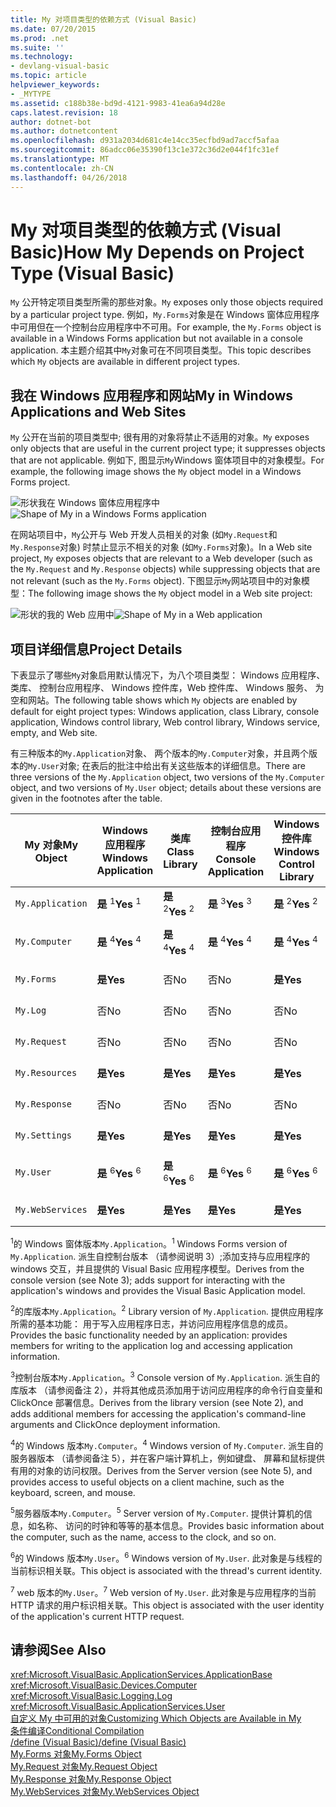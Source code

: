 ```yaml
---
title: My 对项目类型的依赖方式 (Visual Basic)
ms.date: 07/20/2015
ms.prod: .net
ms.suite: ''
ms.technology:
- devlang-visual-basic
ms.topic: article
helpviewer_keywords:
- _MYTYPE
ms.assetid: c188b38e-bd9d-4121-9983-41ea6a94d28e
caps.latest.revision: 18
author: dotnet-bot
ms.author: dotnetcontent
ms.openlocfilehash: d931a2034d681c4e14cc35ecfbd9ad7accf5afaa
ms.sourcegitcommit: 86adcc06e35390f13c1e372c36d2e044f1fc31ef
ms.translationtype: MT
ms.contentlocale: zh-CN
ms.lasthandoff: 04/26/2018
---
```

# <a name="how-my-depends-on-project-type-visual-basic"></a><span data-ttu-id="f518d-102">My 对项目类型的依赖方式 (Visual Basic)</span><span class="sxs-lookup"><span data-stu-id="f518d-102">How My Depends on Project Type (Visual Basic)</span></span>
<span data-ttu-id="f518d-103">`My` 公开特定项目类型所需的那些对象。</span><span class="sxs-lookup"><span data-stu-id="f518d-103">`My` exposes only those objects required by a particular project type.</span></span> <span data-ttu-id="f518d-104">例如，`My.Forms`对象是在 Windows 窗体应用程序中可用但在一个控制台应用程序中不可用。</span><span class="sxs-lookup"><span data-stu-id="f518d-104">For example, the `My.Forms` object is available in a Windows Forms application but not available in a console application.</span></span> <span data-ttu-id="f518d-105">本主题介绍其中`My`对象可在不同项目类型。</span><span class="sxs-lookup"><span data-stu-id="f518d-105">This topic describes which `My` objects are available in different project types.</span></span>  
  
## <a name="my-in-windows-applications-and-web-sites"></a><span data-ttu-id="f518d-106">我在 Windows 应用程序和网站</span><span class="sxs-lookup"><span data-stu-id="f518d-106">My in Windows Applications and Web Sites</span></span>  
 <span data-ttu-id="f518d-107">`My` 公开在当前的项目类型中; 很有用的对象将禁止不适用的对象。</span><span class="sxs-lookup"><span data-stu-id="f518d-107">`My` exposes only objects that are useful in the current project type; it suppresses objects that are not applicable.</span></span> <span data-ttu-id="f518d-108">例如下, 图显示`My`Windows 窗体项目中的对象模型。</span><span class="sxs-lookup"><span data-stu-id="f518d-108">For example, the following image shows the `My` object model in a Windows Forms project.</span></span>  
  
 <span data-ttu-id="f518d-109">![形状我在 Windows 窗体应用程序中](../../../visual-basic/developing-apps/development-with-my/media/myinwinform.png "MyInWinForm")</span><span class="sxs-lookup"><span data-stu-id="f518d-109">![Shape of My in a Windows Forms application](../../../visual-basic/developing-apps/development-with-my/media/myinwinform.png "MyInWinForm")</span></span>  
  
 <span data-ttu-id="f518d-110">在网站项目中，`My`公开与 Web 开发人员相关的对象 (如`My.Request`和`My.Response`对象) 时禁止显示不相关的对象 (如`My.Forms`对象)。</span><span class="sxs-lookup"><span data-stu-id="f518d-110">In a Web site project, `My` exposes objects that are relevant to a Web developer (such as the `My.Request` and `My.Response` objects) while suppressing objects that are not relevant (such as the `My.Forms` object).</span></span> <span data-ttu-id="f518d-111">下图显示`My`网站项目中的对象模型：</span><span class="sxs-lookup"><span data-stu-id="f518d-111">The following image shows the `My` object model in a Web site project:</span></span>  
  
 <span data-ttu-id="f518d-112">![形状的我的 Web 应用中](../../../visual-basic/developing-apps/development-with-my/media/myinweb.png "MyInWeb")</span><span class="sxs-lookup"><span data-stu-id="f518d-112">![Shape of My in a Web application](../../../visual-basic/developing-apps/development-with-my/media/myinweb.png "MyInWeb")</span></span>  
  
## <a name="project-details"></a><span data-ttu-id="f518d-113">项目详细信息</span><span class="sxs-lookup"><span data-stu-id="f518d-113">Project Details</span></span>  
 <span data-ttu-id="f518d-114">下表显示了哪些`My`对象启用默认情况下，为八个项目类型： Windows 应用程序、 类库、 控制台应用程序、 Windows 控件库，Web 控件库、 Windows 服务、 为空和网站。</span><span class="sxs-lookup"><span data-stu-id="f518d-114">The following table shows which `My` objects are enabled by default for eight project types: Windows application, class Library, console application, Windows control library, Web control library, Windows service, empty, and Web site.</span></span>  
  
 <span data-ttu-id="f518d-115">有三种版本的`My.Application`对象、 两个版本的`My.Computer`对象，并且两个版本的`My.User`对象; 在表后的批注中给出有关这些版本的详细信息。</span><span class="sxs-lookup"><span data-stu-id="f518d-115">There are three versions of the `My.Application` object, two versions of the `My.Computer` object, and two versions of `My.User` object; details about these versions are given in the footnotes after the table.</span></span>  
  
|<span data-ttu-id="f518d-116">My 对象</span><span class="sxs-lookup"><span data-stu-id="f518d-116">My Object</span></span>|<span data-ttu-id="f518d-117">Windows 应用程序</span><span class="sxs-lookup"><span data-stu-id="f518d-117">Windows Application</span></span>|<span data-ttu-id="f518d-118">类库</span><span class="sxs-lookup"><span data-stu-id="f518d-118">Class Library</span></span>|<span data-ttu-id="f518d-119">控制台应用程序</span><span class="sxs-lookup"><span data-stu-id="f518d-119">Console Application</span></span>|<span data-ttu-id="f518d-120">Windows 控件库</span><span class="sxs-lookup"><span data-stu-id="f518d-120">Windows Control Library</span></span>|<span data-ttu-id="f518d-121">Web 控件库</span><span class="sxs-lookup"><span data-stu-id="f518d-121">Web Control Library</span></span>|<span data-ttu-id="f518d-122">Windows 服务</span><span class="sxs-lookup"><span data-stu-id="f518d-122">Windows Service</span></span>|<span data-ttu-id="f518d-123">空</span><span class="sxs-lookup"><span data-stu-id="f518d-123">Empty</span></span>|<span data-ttu-id="f518d-124">网站</span><span class="sxs-lookup"><span data-stu-id="f518d-124">Web Site</span></span>|  
|---|---|---|---|---|---|---|---|---|  
|`My.Application`|<span data-ttu-id="f518d-125">**是** <sup>1</sup></span><span class="sxs-lookup"><span data-stu-id="f518d-125">**Yes** <sup>1</sup></span></span>|<span data-ttu-id="f518d-126">**是** <sup>2</sup></span><span class="sxs-lookup"><span data-stu-id="f518d-126">**Yes** <sup>2</sup></span></span>|<span data-ttu-id="f518d-127">**是** <sup>3</sup></span><span class="sxs-lookup"><span data-stu-id="f518d-127">**Yes** <sup>3</sup></span></span>|<span data-ttu-id="f518d-128">**是** <sup>2</sup></span><span class="sxs-lookup"><span data-stu-id="f518d-128">**Yes** <sup>2</sup></span></span>|<span data-ttu-id="f518d-129">否</span><span class="sxs-lookup"><span data-stu-id="f518d-129">No</span></span>|<span data-ttu-id="f518d-130">**是** <sup>3</sup></span><span class="sxs-lookup"><span data-stu-id="f518d-130">**Yes** <sup>3</sup></span></span>|<span data-ttu-id="f518d-131">否</span><span class="sxs-lookup"><span data-stu-id="f518d-131">No</span></span>|<span data-ttu-id="f518d-132">否</span><span class="sxs-lookup"><span data-stu-id="f518d-132">No</span></span>|  
|`My.Computer`|<span data-ttu-id="f518d-133">**是** <sup>4</sup></span><span class="sxs-lookup"><span data-stu-id="f518d-133">**Yes** <sup>4</sup></span></span>|<span data-ttu-id="f518d-134">**是** <sup>4</sup></span><span class="sxs-lookup"><span data-stu-id="f518d-134">**Yes** <sup>4</sup></span></span>|<span data-ttu-id="f518d-135">**是** <sup>4</sup></span><span class="sxs-lookup"><span data-stu-id="f518d-135">**Yes** <sup>4</sup></span></span>|<span data-ttu-id="f518d-136">**是** <sup>4</sup></span><span class="sxs-lookup"><span data-stu-id="f518d-136">**Yes** <sup>4</sup></span></span>|<span data-ttu-id="f518d-137">**是** <sup>5</sup></span><span class="sxs-lookup"><span data-stu-id="f518d-137">**Yes** <sup>5</sup></span></span>|<span data-ttu-id="f518d-138">**是** <sup>4</sup></span><span class="sxs-lookup"><span data-stu-id="f518d-138">**Yes** <sup>4</sup></span></span>|<span data-ttu-id="f518d-139">否</span><span class="sxs-lookup"><span data-stu-id="f518d-139">No</span></span>|<span data-ttu-id="f518d-140">**是** <sup>5</sup></span><span class="sxs-lookup"><span data-stu-id="f518d-140">**Yes** <sup>5</sup></span></span>|  
|`My.Forms`|<span data-ttu-id="f518d-141">**是**</span><span class="sxs-lookup"><span data-stu-id="f518d-141">**Yes**</span></span>|<span data-ttu-id="f518d-142">否</span><span class="sxs-lookup"><span data-stu-id="f518d-142">No</span></span>|<span data-ttu-id="f518d-143">否</span><span class="sxs-lookup"><span data-stu-id="f518d-143">No</span></span>|<span data-ttu-id="f518d-144">**是**</span><span class="sxs-lookup"><span data-stu-id="f518d-144">**Yes**</span></span>|<span data-ttu-id="f518d-145">否</span><span class="sxs-lookup"><span data-stu-id="f518d-145">No</span></span>|<span data-ttu-id="f518d-146">否</span><span class="sxs-lookup"><span data-stu-id="f518d-146">No</span></span>|<span data-ttu-id="f518d-147">否</span><span class="sxs-lookup"><span data-stu-id="f518d-147">No</span></span>|<span data-ttu-id="f518d-148">否</span><span class="sxs-lookup"><span data-stu-id="f518d-148">No</span></span>|  
|`My.Log`|<span data-ttu-id="f518d-149">否</span><span class="sxs-lookup"><span data-stu-id="f518d-149">No</span></span>|<span data-ttu-id="f518d-150">否</span><span class="sxs-lookup"><span data-stu-id="f518d-150">No</span></span>|<span data-ttu-id="f518d-151">否</span><span class="sxs-lookup"><span data-stu-id="f518d-151">No</span></span>|<span data-ttu-id="f518d-152">否</span><span class="sxs-lookup"><span data-stu-id="f518d-152">No</span></span>|<span data-ttu-id="f518d-153">否</span><span class="sxs-lookup"><span data-stu-id="f518d-153">No</span></span>|<span data-ttu-id="f518d-154">否</span><span class="sxs-lookup"><span data-stu-id="f518d-154">No</span></span>|<span data-ttu-id="f518d-155">否</span><span class="sxs-lookup"><span data-stu-id="f518d-155">No</span></span>|<span data-ttu-id="f518d-156">**是**</span><span class="sxs-lookup"><span data-stu-id="f518d-156">**Yes**</span></span>|  
|`My.Request`|<span data-ttu-id="f518d-157">否</span><span class="sxs-lookup"><span data-stu-id="f518d-157">No</span></span>|<span data-ttu-id="f518d-158">否</span><span class="sxs-lookup"><span data-stu-id="f518d-158">No</span></span>|<span data-ttu-id="f518d-159">否</span><span class="sxs-lookup"><span data-stu-id="f518d-159">No</span></span>|<span data-ttu-id="f518d-160">否</span><span class="sxs-lookup"><span data-stu-id="f518d-160">No</span></span>|<span data-ttu-id="f518d-161">否</span><span class="sxs-lookup"><span data-stu-id="f518d-161">No</span></span>|<span data-ttu-id="f518d-162">否</span><span class="sxs-lookup"><span data-stu-id="f518d-162">No</span></span>|<span data-ttu-id="f518d-163">否</span><span class="sxs-lookup"><span data-stu-id="f518d-163">No</span></span>|<span data-ttu-id="f518d-164">**是**</span><span class="sxs-lookup"><span data-stu-id="f518d-164">**Yes**</span></span>|  
|`My.Resources`|<span data-ttu-id="f518d-165">**是**</span><span class="sxs-lookup"><span data-stu-id="f518d-165">**Yes**</span></span>|<span data-ttu-id="f518d-166">**是**</span><span class="sxs-lookup"><span data-stu-id="f518d-166">**Yes**</span></span>|<span data-ttu-id="f518d-167">**是**</span><span class="sxs-lookup"><span data-stu-id="f518d-167">**Yes**</span></span>|<span data-ttu-id="f518d-168">**是**</span><span class="sxs-lookup"><span data-stu-id="f518d-168">**Yes**</span></span>|<span data-ttu-id="f518d-169">**是**</span><span class="sxs-lookup"><span data-stu-id="f518d-169">**Yes**</span></span>|<span data-ttu-id="f518d-170">**是**</span><span class="sxs-lookup"><span data-stu-id="f518d-170">**Yes**</span></span>|<span data-ttu-id="f518d-171">否</span><span class="sxs-lookup"><span data-stu-id="f518d-171">No</span></span>|<span data-ttu-id="f518d-172">否</span><span class="sxs-lookup"><span data-stu-id="f518d-172">No</span></span>|  
|`My.Response`|<span data-ttu-id="f518d-173">否</span><span class="sxs-lookup"><span data-stu-id="f518d-173">No</span></span>|<span data-ttu-id="f518d-174">否</span><span class="sxs-lookup"><span data-stu-id="f518d-174">No</span></span>|<span data-ttu-id="f518d-175">否</span><span class="sxs-lookup"><span data-stu-id="f518d-175">No</span></span>|<span data-ttu-id="f518d-176">否</span><span class="sxs-lookup"><span data-stu-id="f518d-176">No</span></span>|<span data-ttu-id="f518d-177">否</span><span class="sxs-lookup"><span data-stu-id="f518d-177">No</span></span>|<span data-ttu-id="f518d-178">否</span><span class="sxs-lookup"><span data-stu-id="f518d-178">No</span></span>|<span data-ttu-id="f518d-179">否</span><span class="sxs-lookup"><span data-stu-id="f518d-179">No</span></span>|<span data-ttu-id="f518d-180">**是**</span><span class="sxs-lookup"><span data-stu-id="f518d-180">**Yes**</span></span>|  
|`My.Settings`|<span data-ttu-id="f518d-181">**是**</span><span class="sxs-lookup"><span data-stu-id="f518d-181">**Yes**</span></span>|<span data-ttu-id="f518d-182">**是**</span><span class="sxs-lookup"><span data-stu-id="f518d-182">**Yes**</span></span>|<span data-ttu-id="f518d-183">**是**</span><span class="sxs-lookup"><span data-stu-id="f518d-183">**Yes**</span></span>|<span data-ttu-id="f518d-184">**是**</span><span class="sxs-lookup"><span data-stu-id="f518d-184">**Yes**</span></span>|<span data-ttu-id="f518d-185">**是**</span><span class="sxs-lookup"><span data-stu-id="f518d-185">**Yes**</span></span>|<span data-ttu-id="f518d-186">**是**</span><span class="sxs-lookup"><span data-stu-id="f518d-186">**Yes**</span></span>|<span data-ttu-id="f518d-187">否</span><span class="sxs-lookup"><span data-stu-id="f518d-187">No</span></span>|<span data-ttu-id="f518d-188">否</span><span class="sxs-lookup"><span data-stu-id="f518d-188">No</span></span>|  
|`My.User`|<span data-ttu-id="f518d-189">**是** <sup>6</sup></span><span class="sxs-lookup"><span data-stu-id="f518d-189">**Yes** <sup>6</sup></span></span>|<span data-ttu-id="f518d-190">**是** <sup>6</sup></span><span class="sxs-lookup"><span data-stu-id="f518d-190">**Yes** <sup>6</sup></span></span>|<span data-ttu-id="f518d-191">**是** <sup>6</sup></span><span class="sxs-lookup"><span data-stu-id="f518d-191">**Yes** <sup>6</sup></span></span>|<span data-ttu-id="f518d-192">**是** <sup>6</sup></span><span class="sxs-lookup"><span data-stu-id="f518d-192">**Yes** <sup>6</sup></span></span>|<span data-ttu-id="f518d-193">**是** <sup>7</sup></span><span class="sxs-lookup"><span data-stu-id="f518d-193">**Yes** <sup>7</sup></span></span>|<span data-ttu-id="f518d-194">**是** <sup>6</sup></span><span class="sxs-lookup"><span data-stu-id="f518d-194">**Yes** <sup>6</sup></span></span>|<span data-ttu-id="f518d-195">否</span><span class="sxs-lookup"><span data-stu-id="f518d-195">No</span></span>|<span data-ttu-id="f518d-196">**是** <sup>7</sup></span><span class="sxs-lookup"><span data-stu-id="f518d-196">**Yes** <sup>7</sup></span></span>|  
|`My.WebServices`|<span data-ttu-id="f518d-197">**是**</span><span class="sxs-lookup"><span data-stu-id="f518d-197">**Yes**</span></span>|<span data-ttu-id="f518d-198">**是**</span><span class="sxs-lookup"><span data-stu-id="f518d-198">**Yes**</span></span>|<span data-ttu-id="f518d-199">**是**</span><span class="sxs-lookup"><span data-stu-id="f518d-199">**Yes**</span></span>|<span data-ttu-id="f518d-200">**是**</span><span class="sxs-lookup"><span data-stu-id="f518d-200">**Yes**</span></span>|<span data-ttu-id="f518d-201">**是**</span><span class="sxs-lookup"><span data-stu-id="f518d-201">**Yes**</span></span>|<span data-ttu-id="f518d-202">**是**</span><span class="sxs-lookup"><span data-stu-id="f518d-202">**Yes**</span></span>|<span data-ttu-id="f518d-203">否</span><span class="sxs-lookup"><span data-stu-id="f518d-203">No</span></span>|<span data-ttu-id="f518d-204">否</span><span class="sxs-lookup"><span data-stu-id="f518d-204">No</span></span>|  
  
 <span data-ttu-id="f518d-205"><sup>1</sup>的 Windows 窗体版本`My.Application`。</span><span class="sxs-lookup"><span data-stu-id="f518d-205"><sup>1</sup> Windows Forms version of `My.Application`.</span></span> <span data-ttu-id="f518d-206">派生自控制台版本 （请参阅说明 3）;添加支持与应用程序的 windows 交互，并且提供的 Visual Basic 应用程序模型。</span><span class="sxs-lookup"><span data-stu-id="f518d-206">Derives from the console version (see Note 3); adds support for interacting with the application's windows and provides the Visual Basic Application model.</span></span>  
  
 <span data-ttu-id="f518d-207"><sup>2</sup>的库版本`My.Application`。</span><span class="sxs-lookup"><span data-stu-id="f518d-207"><sup>2</sup> Library version of `My.Application`.</span></span> <span data-ttu-id="f518d-208">提供应用程序所需的基本功能： 用于写入应用程序日志，并访问应用程序信息的成员。</span><span class="sxs-lookup"><span data-stu-id="f518d-208">Provides the basic functionality needed by an application: provides members for writing to the application log and accessing application information.</span></span>  
  
 <span data-ttu-id="f518d-209"><sup>3</sup>控制台版本`My.Application`。</span><span class="sxs-lookup"><span data-stu-id="f518d-209"><sup>3</sup> Console version of `My.Application`.</span></span> <span data-ttu-id="f518d-210">派生自的库版本 （请参阅备注 2），并将其他成员添加用于访问应用程序的命令行自变量和 ClickOnce 部署信息。</span><span class="sxs-lookup"><span data-stu-id="f518d-210">Derives from the library version (see Note 2), and adds additional members for accessing the application's command-line arguments and ClickOnce deployment information.</span></span>  
  
 <span data-ttu-id="f518d-211"><sup>4</sup>的 Windows 版本`My.Computer`。</span><span class="sxs-lookup"><span data-stu-id="f518d-211"><sup>4</sup> Windows version of `My.Computer`.</span></span> <span data-ttu-id="f518d-212">派生自的服务器版本 （请参阅备注 5），并在客户端计算机上，例如键盘、 屏幕和鼠标提供有用的对象的访问权限。</span><span class="sxs-lookup"><span data-stu-id="f518d-212">Derives from the Server version (see Note 5), and provides access to useful objects on a client machine, such as the keyboard, screen, and mouse.</span></span>  
  
 <span data-ttu-id="f518d-213"><sup>5</sup>服务器版本`My.Computer`。</span><span class="sxs-lookup"><span data-stu-id="f518d-213"><sup>5</sup> Server version of `My.Computer`.</span></span> <span data-ttu-id="f518d-214">提供计算机的信息，如名称、 访问的时钟和等等的基本信息。</span><span class="sxs-lookup"><span data-stu-id="f518d-214">Provides basic information about the computer, such as the name, access to the clock, and so on.</span></span>  
  
 <span data-ttu-id="f518d-215"><sup>6</sup>的 Windows 版本`My.User`。</span><span class="sxs-lookup"><span data-stu-id="f518d-215"><sup>6</sup> Windows version of `My.User`.</span></span> <span data-ttu-id="f518d-216">此对象是与线程的当前标识相关联。</span><span class="sxs-lookup"><span data-stu-id="f518d-216">This object is associated with the thread's current identity.</span></span>  
  
 <span data-ttu-id="f518d-217"><sup>7</sup> web 版本的`My.User`。</span><span class="sxs-lookup"><span data-stu-id="f518d-217"><sup>7</sup> Web version of `My.User`.</span></span> <span data-ttu-id="f518d-218">此对象是与应用程序的当前 HTTP 请求的用户标识相关联。</span><span class="sxs-lookup"><span data-stu-id="f518d-218">This object is associated with the user identity of the application's current HTTP request.</span></span>  
  
## <a name="see-also"></a><span data-ttu-id="f518d-219">请参阅</span><span class="sxs-lookup"><span data-stu-id="f518d-219">See Also</span></span>  
 <xref:Microsoft.VisualBasic.ApplicationServices.ApplicationBase>  
 <xref:Microsoft.VisualBasic.Devices.Computer>  
 <xref:Microsoft.VisualBasic.Logging.Log>  
 <xref:Microsoft.VisualBasic.ApplicationServices.User>  
 [<span data-ttu-id="f518d-220">自定义 My 中可用的对象</span><span class="sxs-lookup"><span data-stu-id="f518d-220">Customizing Which Objects are Available in My</span></span>](../../../visual-basic/developing-apps/customizing-extending-my/customizing-which-objects-are-available-in-my.md)  
 [<span data-ttu-id="f518d-221">条件编译</span><span class="sxs-lookup"><span data-stu-id="f518d-221">Conditional Compilation</span></span>](../../../visual-basic/programming-guide/program-structure/conditional-compilation.md)  
 [<span data-ttu-id="f518d-222">/define (Visual Basic)</span><span class="sxs-lookup"><span data-stu-id="f518d-222">/define (Visual Basic)</span></span>](../../../visual-basic/reference/command-line-compiler/define.md)  
 [<span data-ttu-id="f518d-223">My.Forms 对象</span><span class="sxs-lookup"><span data-stu-id="f518d-223">My.Forms Object</span></span>](../../../visual-basic/language-reference/objects/my-forms-object.md)  
 [<span data-ttu-id="f518d-224">My.Request 对象</span><span class="sxs-lookup"><span data-stu-id="f518d-224">My.Request Object</span></span>](../../../visual-basic/language-reference/objects/my-request-object.md)  
 [<span data-ttu-id="f518d-225">My.Response 对象</span><span class="sxs-lookup"><span data-stu-id="f518d-225">My.Response Object</span></span>](../../../visual-basic/language-reference/objects/my-response-object.md)  
 [<span data-ttu-id="f518d-226">My.WebServices 对象</span><span class="sxs-lookup"><span data-stu-id="f518d-226">My.WebServices Object</span></span>](../../../visual-basic/language-reference/objects/my-webservices-object.md)
